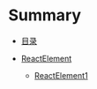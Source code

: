 
# Summary

* [目录](README.md)

* [ReactElement](./pages/ReactElement.md)
    * [ReactElement1](./pages/ReactElement.md#hanshu23)
